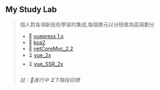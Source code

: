 ## My Study Lab
>個人對各項新技術學習的集成,每個單元以分枝做為區隔劃分
>   - :runner: [vuepress 1.x](https://github.com/thonyl19/Lab/tree/vuepress_1x/vuepress_1x)
>   - :runner: [koa2](https://github.com/thonyl19/Lab/tree/koa2/koa2)
>   - :runner: [netCoreMvc_2.2](https://github.com/thonyl19/Lab/tree/netCoreMvc_22/netCoreMvc_22)
>   - :hourglass_flowing_sand: [vue_2x](https://github.com/thonyl19/Lab/tree/vue_2x/vue_2x)
>   - :hourglass_flowing_sand: [vue_SSR_2x](https://github.com/thonyl19/Lab/tree/vue_SSR_2x/vue_SSR_2x)
>
>
>
>
> ###### 註：:runner:進行中 :hourglass_flowing_sand:下階段目標   

